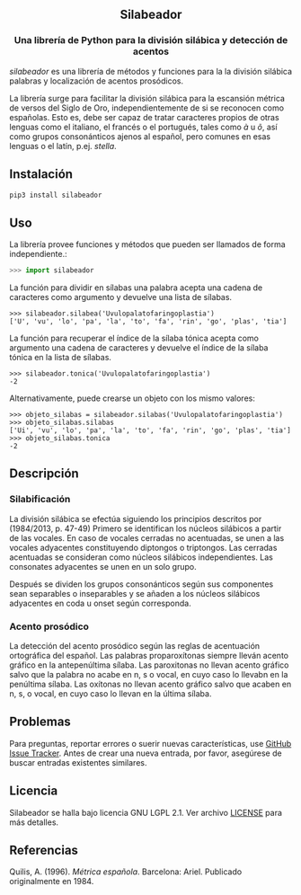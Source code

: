 <h2 align="center">Silabeador</h2>
<h3 align="center">Una librería de Python para la división silábica y detección de acentos</h2>


*silabeador* es una librería de métodos y funciones para la la división silábica palabras y localización de acentos prosódicos.

La librería surge para facilitar la división silábica para la escansión métrica de versos del Siglo de Oro, independientemente de si se reconocen como españolas. Esto es, debe ser capaz de tratar caracteres propios de otras lenguas como el italiano, el francés o el portugués, tales como *à* u *õ*, así como grupos consonánticos ajenos al español, pero comunes en esas lenguas o el latín, p.ej. *stella*.   

## Instalación
```bash
pip3 install silabeador
```

## Uso

La librería provee funciones y métodos que pueden ser llamados de forma independiente.:

```python
>>> import silabeador
```

La función para dividir en sílabas una palabra acepta una cadena de caracteres como argumento y devuelve una lista de sílabas.
```
>>> silabeador.silabea('Uvulopalatofaringoplastia')
['U', 'vu', 'lo', 'pa', 'la', 'to', 'fa', 'rin', 'go', 'plas', 'tia']
```

La función para recuperar el índice de la sílaba tónica acepta como argumento una cadena de caracteres y devuelve el índice de la sílaba tónica en la lista de sílabas.

```
>>> silabeador.tonica('Uvulopalatofaringoplastia')
-2
```

Alternativamente, puede crearse un objeto con los mismo valores:

```
>>> objeto_silabas = silabeador.silabas('Uvulopalatofaringoplastia')
>>> objeto_silabas.silabas
['Ui', 'vu', 'lo', 'pa', 'la', 'to', 'fa', 'rin', 'go', 'plas', 'tia']
>>> objeto_silabas.tonica
-2
``` 

## Descripción

### Silabificación

La división silábica se efectúa siguiendo los principios descritos por (1984/2013, p. 47-49)
Primero se identifican los núcleos silábicos a partir de las vocales. En caso de vocales cerradas no acentuadas, se unen a las vocales adyacentes constituyendo diptongos o triptongos. Las cerradas acentuadas se consideran como núcleos silábicos independientes. Las consonates adyacentes se unen en un solo grupo.

Después se dividen los grupos consonánticos según sus componentes sean separables o inseparables y se añaden a los núcleos silábicos adyacentes  en coda u onset según corresponda.



### Acento prosódico
La detección del acento prosódico según las reglas de acentuación ortográfica del español. Las palabras proparoxítonas siempre lleván acento gráfico en la antepenúltima sílaba. Las paroxitonas no llevan acento gráfico salvo que la palabra no acabe en n, s o vocal, en cuyo caso lo llevabn en la penúltima sílaba. Las oxítonas no llevan acento gráfico salvo que acaben en n, s, o vocal, en cuyo caso lo llevan en la última sílaba.

## Problemas

Para preguntas, reportar errores o suerir nuevas características, use  [GitHub Issue Tracker](https://github.com/fsanzl/silabeador/issues). Antes de crear una nueva entrada, por favor, asegúrese de buscar entradas existentes similares.


## Licencia

Silabeador se halla bajo licencia GNU LGPL 2.1. Ver archivo [LICENSE](https://github.com/fsanzl/silabeador/LICENSE) para más detalles.

## Referencias
Quilis, A. (1996). *Métrica española*. Barcelona: Ariel. Publicado originalmente en 1984.
